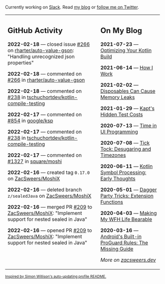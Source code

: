Currently working on [Slack](https://slack.com/). Read [my blog](https://zacsweers.dev/) or [follow me on Twitter](https://twitter.com/ZacSweers).

<table><tr><td valign="top" width="60%">

## GitHub Activity
<!-- githubActivity starts -->
**2022-02-18** — closed issue [#266](https://github.com/rharter/auto-value-gson/issues/266) on [rharter/auto-value-gson](https://github.com/rharter/auto-value-gson): "Handling unrecognized json properties"

**2022-02-18** — commented on [#266](https://github.com/rharter/auto-value-gson/issues/266#issuecomment-1044672157) in [rharter/auto-value-gson](https://github.com/rharter/auto-value-gson)

**2022-02-18** — commented on [#238](https://github.com/tschuchortdev/kotlin-compile-testing/pull/238#issuecomment-1044650158) in [tschuchortdev/kotlin-compile-testing](https://github.com/tschuchortdev/kotlin-compile-testing)

**2022-02-17** — commented on [#854](https://github.com/google/ksp/issues/854#issuecomment-1043630199) in [google/ksp](https://github.com/google/ksp)

**2022-02-17** — commented on [#238](https://github.com/tschuchortdev/kotlin-compile-testing/pull/238#issuecomment-1043599106) in [tschuchortdev/kotlin-compile-testing](https://github.com/tschuchortdev/kotlin-compile-testing)

**2022-02-17** — commented on [#1327](https://github.com/square/moshi/issues/1327#issuecomment-1042946816) in [square/moshi](https://github.com/square/moshi)

**2022-02-16** — created tag `0.17.0` on [ZacSweers/MoshiX](https://github.com/ZacSweers/MoshiX)

**2022-02-16** — deleted branch `z/sealedJava` on [ZacSweers/MoshiX](https://github.com/ZacSweers/MoshiX)

**2022-02-16** — merged PR [#209](https://github.com/ZacSweers/MoshiX/pull/209) to [ZacSweers/MoshiX](https://github.com/ZacSweers/MoshiX): "Implement support for nested sealed in Java"

**2022-02-16** — opened PR [#209](https://github.com/ZacSweers/MoshiX/pull/209) to [ZacSweers/MoshiX](https://github.com/ZacSweers/MoshiX): "Implement support for nested sealed in Java"
<!-- githubActivity ends -->
</td><td valign="top" width="40%">

## On My Blog
<!-- blog starts -->
**2021-07-23** — [Optimizing Your Kotlin Build](https://www.zacsweers.dev/optimizing-your-kotlin-build/)

**2021-06-14** — [How I Work](https://www.zacsweers.dev/how-i-work/)

**2021-02-02** — [Disposables Can Cause Memory Leaks](https://www.zacsweers.dev/disposables-can-cause-memory-leaks/)

**2021-01-29** — [Kapt's Hidden Test Costs](https://www.zacsweers.dev/kapts-hidden-test-costs/)

**2020-07-13** — [Time in UI Programming](https://www.zacsweers.dev/time-in-ui/)

**2020-07-08** — [Tick Tock: Desugaring and Timezones](https://www.zacsweers.dev/ticktock-desugaring-timezones/)

**2020-06-11** — [Kotlin Symbol Processing: Early Thoughts](https://www.zacsweers.dev/kotlin-symbol-processor-early-thoughts/)

**2020-05-01** — [Dagger Party Tricks: Extension Functions](https://www.zacsweers.dev/dagger-party-tricks-extension-functions/)

**2020-04-03** — [Making My WFH Life Bearable](https://www.zacsweers.dev/making-wfh-life-bearable/)

**2020-03-16** — [Android's Built-in ProGuard Rules: The Missing Guide](https://www.zacsweers.dev/android-proguard-rules/)
<!-- blog ends -->
_More on [zacsweers.dev](https://zacsweers.dev/)_
</td></tr></table>

<sub><a href="https://simonwillison.net/2020/Jul/10/self-updating-profile-readme/">Inspired by Simon Willison's auto-updating profile README.</a></sub>